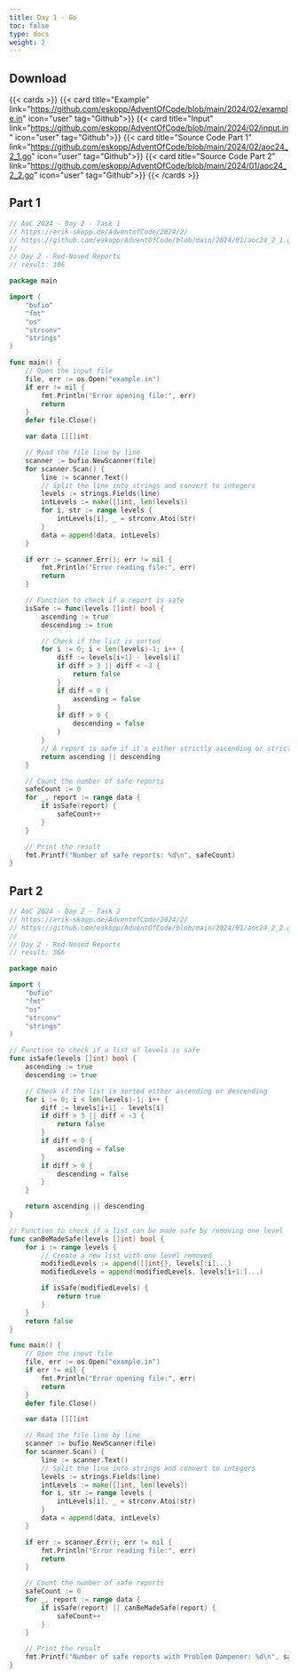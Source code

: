 ```yaml
---
title: Day 1 - Go 
toc: false
type: docs
weight: 2
---
```


## Download 
{{< cards >}}
{{< card title="Example" link="https://github.com/eskopp/AdventOfCode/blob/main/2024/02/example.in" icon="user" tag="Github">}}
{{< card title="Input" link="https://github.com/eskopp/AdventOfCode/blob/main/2024/02/input.in" icon="user" tag="Github">}}
{{< card title="Source Code Part 1" link="https://github.com/eskopp/AdventOfCode/blob/main/2024/02/aoc24_2_1.go" icon="user" tag="Github">}}
{{< card title="Source Code Part 2" link="https://github.com/eskopp/AdventOfCode/blob/main/2024/01/aoc24_2_2.go" icon="user" tag="Github">}}
{{< /cards >}}


## Part 1

```go {linenos=table,linenostart=1}
// AoC 2024 - Day 2 - Task 1
// https://erik-skopp.de/AdventofCode/2024/2/
// https://github.com/eskopp/AdventOfCode/blob/main/2024/01/aoc24_2_1.go
//
// Day 2 - Red-Nosed Reports
// result: 306

package main

import (
	"bufio"
	"fmt"
	"os"
	"strconv"
	"strings"
)

func main() {
	// Open the input file
	file, err := os.Open("example.in")
	if err != nil {
		fmt.Println("Error opening file:", err)
		return
	}
	defer file.Close()

	var data [][]int

	// Read the file line by line
	scanner := bufio.NewScanner(file)
	for scanner.Scan() {
		line := scanner.Text()
		// Split the line into strings and convert to integers
		levels := strings.Fields(line)
		intLevels := make([]int, len(levels))
		for i, str := range levels {
			intLevels[i], _ = strconv.Atoi(str)
		}
		data = append(data, intLevels)
	}

	if err := scanner.Err(); err != nil {
		fmt.Println("Error reading file:", err)
		return
	}

	// Function to check if a report is safe
	isSafe := func(levels []int) bool {
		ascending := true
		descending := true

		// Check if the list is sorted
		for i := 0; i < len(levels)-1; i++ {
			diff := levels[i+1] - levels[i]
			if diff > 3 || diff < -3 {
				return false
			}
			if diff < 0 {
				ascending = false
			}
			if diff > 0 {
				descending = false
			}
		}
		// A report is safe if it's either strictly ascending or strictly descending
		return ascending || descending
	}

	// Count the number of safe reports
	safeCount := 0
	for _, report := range data {
		if isSafe(report) {
			safeCount++
		}
	}

	// Print the result
	fmt.Printf("Number of safe reports: %d\n", safeCount)
}

```


## Part 2 

```go {linenos=table,linenostart=1}
// AoC 2024 - Day 2 - Task 2
// https://erik-skopp.de/AdventofCode/2024/2/
// https://github.com/eskopp/AdventOfCode/blob/main/2024/01/aoc24_2_2.go
//
// Day 2 - Red-Nosed Reports
// result: 366

package main

import (
	"bufio"
	"fmt"
	"os"
	"strconv"
	"strings"
)

// Function to check if a list of levels is safe
func isSafe(levels []int) bool {
	ascending := true
	descending := true

	// Check if the list is sorted either ascending or descending
	for i := 0; i < len(levels)-1; i++ {
		diff := levels[i+1] - levels[i]
		if diff > 3 || diff < -3 {
			return false
		}
		if diff < 0 {
			ascending = false
		}
		if diff > 0 {
			descending = false
		}
	}

	return ascending || descending
}

// Function to check if a list can be made safe by removing one level
func canBeMadeSafe(levels []int) bool {
	for i := range levels {
		// Create a new list with one level removed
		modifiedLevels := append([]int{}, levels[:i]...)
		modifiedLevels = append(modifiedLevels, levels[i+1:]...)

		if isSafe(modifiedLevels) {
			return true
		}
	}
	return false
}

func main() {
	// Open the input file
	file, err := os.Open("example.in")
	if err != nil {
		fmt.Println("Error opening file:", err)
		return
	}
	defer file.Close()

	var data [][]int

	// Read the file line by line
	scanner := bufio.NewScanner(file)
	for scanner.Scan() {
		line := scanner.Text()
		// Split the line into strings and convert to integers
		levels := strings.Fields(line)
		intLevels := make([]int, len(levels))
		for i, str := range levels {
			intLevels[i], _ = strconv.Atoi(str)
		}
		data = append(data, intLevels)
	}

	if err := scanner.Err(); err != nil {
		fmt.Println("Error reading file:", err)
		return
	}

	// Count the number of safe reports
	safeCount := 0
	for _, report := range data {
		if isSafe(report) || canBeMadeSafe(report) {
			safeCount++
		}
	}

	// Print the result
	fmt.Printf("Number of safe reports with Problem Dampener: %d\n", safeCount)
}
```